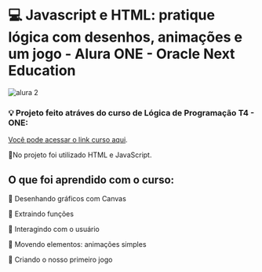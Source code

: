 # 💻 Javascript e HTML: pratique lógica com desenhos, animações e um jogo - Alura ONE - Oracle Next Education

![alura 2](https://user-images.githubusercontent.com/107266212/206887731-d60061d9-3025-480e-a221-e55f8ae10a3d.jpg)

 ### 💡 Projeto feito atráves do curso de Lógica de  Programação T4 - ONE: 
[Você pode acessar o link curso aqui](https://cursos.alura.com.br/course/logica-programacao-pratica-com-desenho-animacoes-em-jogo).

📌No projeto foi utilizado HTML e JavaScript.

## O que foi aprendido com o curso:


📍 Desenhando gráficos com Canvas 

📍 Extraindo funções

📍 Interagindo com o usuário

📍 Movendo elementos: animações simples

📍 Criando o nosso primeiro jogo
